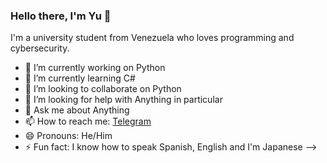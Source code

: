 ### Hello there, I'm Yu 👋

I'm a university student from Venezuela who loves programming and cybersecurity.

- 🔭 I’m currently working on Python
- 🌱 I’m currently learning C#
- 👯 I’m looking to collaborate on Python
- 🤔 I’m looking for help with Anything in particular
- 💬 Ask me about Anything
- 📫 How to reach me: [Telegram](t.me/Yu_Ishigami7)
- 😄 Pronouns: He/Him
- ⚡ Fun fact: I know how to speak Spanish, English and  I'm Japanese
-->
